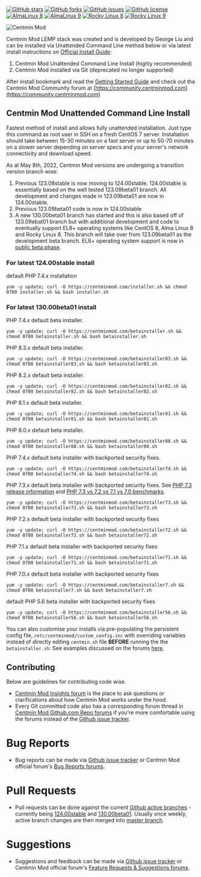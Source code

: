 [![GitHub stars](https://img.shields.io/github/stars/centminmod/centminmod.svg?style=flat-square)](https://github.com/centminmod/centminmod/stargazers) [![GitHub forks](https://img.shields.io/github/forks/centminmod/centminmod.svg?style=flat-square)](https://github.com/centminmod/centminmod/network) [![GitHub issues](https://img.shields.io/github/issues/centminmod/centminmod.svg?style=flat-square)](https://github.com/centminmod/centminmod/issues) [![GitHub license](https://img.shields.io/badge/license-GPL-blue.svg?style=flat-square)](https://raw.githubusercontent.com/centminmod/centminmod/master/license.txt) [![AlmaLinux 8](https://github.com/centminmod/centminmod-workflows/actions/workflows/main.yml/badge.svg?branch=master)](https://github.com/centminmod/centminmod-workflows/actions/workflows/main.yml) [![AlmaLinux 9](https://github.com/centminmod/centminmod-workflows/actions/workflows/almalinux9.yml/badge.svg)](https://github.com/centminmod/centminmod-workflows/actions/workflows/almalinux9.yml) [![Rocky Linux 8](https://github.com/centminmod/centminmod-workflows/actions/workflows/rockylinux8.yml/badge.svg)](https://github.com/centminmod/centminmod-workflows/actions/workflows/rockylinux8.yml) [![Rocky Linux 9](https://github.com/centminmod/centminmod-workflows/actions/workflows/rockylinux9.yml/badge.svg)](https://github.com/centminmod/centminmod-workflows/actions/workflows/rockylinux9.yml)

![Centmin Mod](/centmin-mod-logo2.jpg)

Centmin Mod LEMP stack was created and is developed by George Liu and can be installed via Unattended Command Line method below or via latest install instructions on [Official Install Guide](https://centminmod.com/install.html):

1. Centmin Mod Unattended Command Line Install (highly recommended)
2. Centmin Mod installed via Git (deprecated no longer supported)

After install bookmark and read the [Getting Started Guide](https://centminmod.com/getstarted.html) and check out the Centmin Mod Community forum at [https://community.centminmod.com](https://community.centminmod.com)

## Centmin Mod Unattended Command Line Install

Fastest method of install and allows fully unattended installation. Just type this command as root user in SSH on a fresh CentOS 7 server. Installation should take between 15-30 minutes on a fast server or up to 50-70 minutes on a slower server depending on server specs and your server's network connectivity and download speed.

As at May 8th, 2022, Centmin Mod versions are undergoing a transition version branch wise:

1. Previous 123.08stable is now moving to 124.00stable. 124.00stable is essentially based on the well tested 123.09beta01 branch. All development and changes made in 123.09beta01 are now in 124.00stable.
2. Previous 123.09beta01 code is now in 124.00stable
3. A new 130.00beta01 branch has started and this is also based off of 123.09ebat01 branch but with additional development and code to eventually support EL8+ operating systems like CentOS 8, Alma Linux 8 and Rocky Linux 8. This branch will take over from 123.09beta01 as the development beta branch. EL8+ operating system support is now in [public beta phase](https://community.centminmod.com/threads/centmin-mod-130-00beta01-public-almalinux-8-rocky-linux-8-beta-testing.24227/).

### For latest 124.00stable install

default PHP 7.4.x installation

    yum -y update; curl -O https://centminmod.com/installer.sh && chmod 0700 installer.sh && bash installer.sh

### For latest 130.00beta01 install

PHP 7.4.x default beta installer.

    yum -y update; curl -O https://centminmod.com/betainstaller.sh && chmod 0700 betainstaller.sh && bash betainstaller.sh

PHP 8.3.x default beta installer.

    yum -y update; curl -O https://centminmod.com/betainstaller83.sh && chmod 0700 betainstaller83.sh && bash betainstaller83.sh

PHP 8.2.x default beta installer.

    yum -y update; curl -O https://centminmod.com/betainstaller82.sh && chmod 0700 betainstaller82.sh && bash betainstaller82.sh

PHP 8.1.x default beta installer.

    yum -y update; curl -O https://centminmod.com/betainstaller81.sh && chmod 0700 betainstaller81.sh && bash betainstaller81.sh

PHP 8.0.x default beta installer.

    yum -y update; curl -O https://centminmod.com/betainstaller80.sh && chmod 0700 betainstaller80.sh && bash betainstaller80.sh

PHP 7.4.x default beta installer with backported security fixes.

    yum -y update; curl -O https://centminmod.com/betainstaller74.sh && chmod 0700 betainstaller74.sh && bash betainstaller74.sh

PHP 7.3.x default beta installer with backported security fixes. See [PHP 7.3 release information](https://community.centminmod.com/threads/php-7-3-0-7-2-13-7-1-25-7-0-33-5-6-39-released.16184/) and [PHP 7.3 vs 7.2 vs 7.1 vs 7.0 benchmarks](https://community.centminmod.com/threads/php-7-3-vs-7-2-vs-7-1-vs-7-0-php-fpm-benchmarks.16090/).

    yum -y update; curl -O https://centminmod.com/betainstaller73.sh && chmod 0700 betainstaller73.sh && bash betainstaller73.sh

PHP 7.2.x default beta installer with backported security fixes

    yum -y update; curl -O https://centminmod.com/betainstaller72.sh && chmod 0700 betainstaller72.sh && bash betainstaller72.sh

PHP 7.1.x default beta installer with backported security fixes

    yum -y update; curl -O https://centminmod.com/betainstaller71.sh && chmod 0700 betainstaller71.sh && bash betainstaller71.sh

PHP 7.0.x default beta installer with backported security fixes

    yum -y update; curl -O https://centminmod.com/betainstaller7.sh && chmod 0700 betainstaller7.sh && bash betainstaller7.sh

default PHP 5.6 beta installer with backported security fixes

    yum -y update; curl -O https://centminmod.com/betainstaller56.sh && chmod 0700 betainstaller56.sh && bash betainstaller56.sh

You can also customise your installs via pre-populating the persistent config file, `/etc/centminmod/custom_config.inc` with overriding variables instead of directly editing `centmin.sh` file **BEFORE** running the the `betainstaller.sh`. See examples discussed on the forums [here](https://community.centminmod.com/threads/discussion-how-do-you-initially-install-setup-your-centmin-mod-server.14736/).

## Contributing

Below are guidelines for contributing code wise. 

* [Centmin Mod Insights forum](https://community.centminmod.com/forums/centmin-mod-insights.20/) is the place to ask questions or clarifications about how Centmin Mod works under the hood.
* Every Git committed code also has a corresponding forum thread in [Centmin Mod Github.com Repo forums](https://community.centminmod.com/link-forums/centmin-mod-github-com-repository.13/) if you're more comfortable using the forums instead of the [Github issue tracker](https://github.com/centminmod/centminmod/issues).

# Bug Reports

* Bug reports can be made via [Github issue tracker](https://github.com/centminmod/centminmod/issues) or Centmin Mod official forum's [Bug Reports forums](https://community.centminmod.com/forums/bug-reports.12/).

# Pull Requests

* Pull requests can be done against the current [Github active branches](https://github.com/centminmod/centminmod/branches/active) - currently being [124.00stable](https://github.com/centminmod/centminmod/tree/124.00stable) and [130.00beta01](https://github.com/centminmod/centminmod/tree/130.00beta01). Usually once weekly, active branch changes are then merged into [master branch](https://github.com/centminmod/centminmod).

# Suggestions

* Suggestions and feedback can be made via [Github issue tracker](https://github.com/centminmod/centminmod/issues) or Centmin Mod official forum's [Feature Requests & Suggestions forums](https://community.centminmod.com/forums/feature-requests-suggestions.11/).